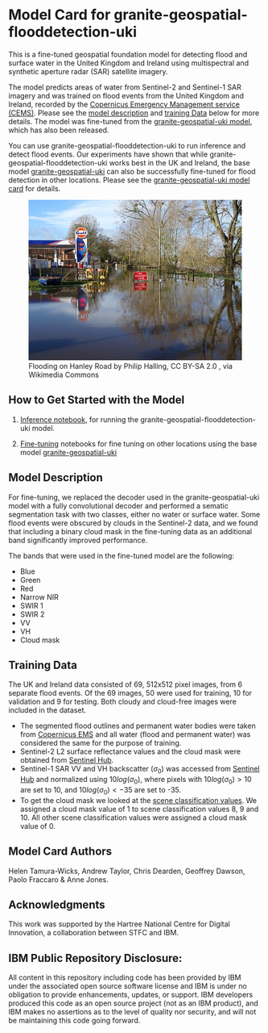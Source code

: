 # Model Card for granite-geospatial-flooddetection-uki

This is a fine-tuned geospatial foundation model for detecting flood and surface water in the United Kingdom and Ireland using multispectral and synthetic aperture radar (SAR) satellite imagery. 

The model predicts areas of water from Sentinel-2 and Sentinel-1 SAR imagery and was trained on flood events from the United Kingdom and Ireland, recorded by the [Copernicus Emergency Management service (CEMS)](https://emergency.copernicus.eu/). Please see the [model description](#model-description) and [training Data](#training-data) below for more details. The model was fine-tuned from the [granite-geospatial-uki model](granite-geospatial-uki-model-card.md), which has also been released. 

You can use granite-geospatial-flooddetection-uki to run inference and detect flood events. Our experiments have shown that while granite-geospatial-flooddetection-uki works best in the UK and Ireland, the base model [granite-geospatial-uki](./granite-geospatial-uki-model-card.md) can also be successfully fine-tuned for flood detection in other locations. Please see the [granite-geospatial-uki model card](./granite-geospatial-uki-model-card.md) for details.

<figure>
    <img src='./resources/images/flood_image.jpg' alt='missing' />
    <figcaption>Flooding on Hanley Road by Philip Halling, CC BY-SA 2.0 <https://creativecommons.org/licenses/by-sa/2.0>, via Wikimedia Commons
    </figcaption>
</figure>

## How to Get Started with the Model 

1. [Inference notebook](./notebooks/1_getting_started.ipynb), for running the granite-geospatial-flooddetection-uki model.

2. [Fine-tuning](./notebooks/2_fine_tuning.ipynb) notebooks for fine tuning on other locations using the base model [granite-geospatial-uki](./granite-geospatial-uki-model-card.md)


## Model Description
 
For fine-tuning, we replaced the decoder used in the granite-geospatial-uki model with a fully convolutional decoder and performed a sematic segmentation task with two classes, either no water or surface water. Some flood events were obscured by clouds in the Sentinel-2 data, and we found that including a binary cloud mask in the fine-tuning data as an additional band significantly improved performance.

The bands that were used in the fine-tuned model are the following:

- Blue
- Green
- Red
- Narrow NIR
- SWIR 1
- SWIR 2 
- VV
- VH
- Cloud mask


## Training Data 

The UK and Ireland data consisted of 69, 512x512 pixel images, from 6 separate flood events. Of the 69 images, 50 were used for training, 10 for validation and 9 for testing. Both cloudy and cloud-free images were included in the dataset.

- The segmented flood outlines and permanent water bodies were taken from [Copernicus EMS](https://emergency.copernicus.eu/) and all water (flood and permanent water) was considered the same for the purpose of training. 
- Sentinel-2 L2 surface reflectance values and the cloud mask were obtained from [Sentinel Hub](https://www.sentinel-hub.com/).
- Sentinel-1 SAR VV and VH backscatter ($\sigma_0$) was accessed from [Sentinel Hub](https://www.sentinel-hub.com/) and normalized using $10log(\sigma_0)$, where pixels with $10log(\sigma_0) > 10$ are set to 10, and $10log(\sigma_0) < -35$ are set to -35.
- To get the cloud mask we looked at the [scene classification values](https://custom-scripts.sentinel-hub.com/custom-scripts/sentinel-2/scene-classification/). We assigned a cloud mask value of 1 to scene classification values 8, 9 and 10. All other scene classification values were assigned a cloud mask value of 0. 


##  Model Card Authors 
Helen Tamura-Wicks, Andrew Taylor, Chris Dearden, Geoffrey Dawson, Paolo Fraccaro & Anne Jones.

## Acknowledgments
This work was supported by the Hartree National Centre for Digital Innovation, a collaboration between STFC and IBM.


## IBM Public Repository Disclosure: 	
All content in this repository including code has been provided by IBM under the associated open source software license and IBM is under no obligation to provide enhancements, updates, or support. IBM developers produced this code as an open source project (not as an IBM product), and IBM makes no assertions as to the level of quality nor security, and will not be maintaining this code going forward.

